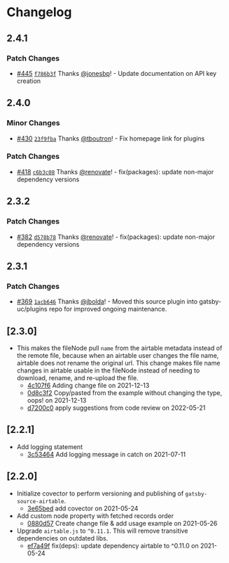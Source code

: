 # Changelog

## 2.4.1

### Patch Changes

- [#445](https://github.com/gatsby-uc/plugins/pull/445) [`f786b3f`](https://github.com/gatsby-uc/plugins/commit/f786b3fcf4b731e04ecb6ac4f07e956a7e01a6d9) Thanks [@jonesbp](https://github.com/jonesbp)! - Update documentation on API key creation

## 2.4.0

### Minor Changes

- [#430](https://github.com/gatsby-uc/plugins/pull/430) [`23f9fba`](https://github.com/gatsby-uc/plugins/commit/23f9fba42e854a86874545c4fce2be2858133c5f) Thanks [@tboutron](https://github.com/tboutron)! - Fix homepage link for plugins

### Patch Changes

- [#418](https://github.com/gatsby-uc/plugins/pull/418) [`c6b3c08`](https://github.com/gatsby-uc/plugins/commit/c6b3c084c542b24ed0e953005f394fdb62396465) Thanks [@renovate](https://github.com/apps/renovate)! - fix(packages): update non-major dependency versions

## 2.3.2

### Patch Changes

- [#382](https://github.com/gatsby-uc/plugins/pull/382) [`d578b78`](https://github.com/gatsby-uc/plugins/commit/d578b7896f804716a4c2222385c19be11c27bdf4) Thanks [@renovate](https://github.com/apps/renovate)! - fix(packages): update non-major dependency versions

## 2.3.1

### Patch Changes

- [#369](https://github.com/gatsby-uc/plugins/pull/369) [`1acb646`](https://github.com/gatsby-uc/plugins/commit/1acb6466e2a3423acc6323126243964a9162e64d) Thanks [@jbolda](https://github.com/jbolda)! - Moved this source plugin into gatsby-uc/plugins repo for improved ongoing maintenance.

## \[2.3.0]

- This makes the fileNode pull `name` from the airtable metadata instead of the
  remote file, because when an airtable user changes the file name, airtable does
  not rename the original url. This change makes file name changes in airtable
  usable in the fileNode instead of needing to download, rename, and re-upload the
  file.
  - [4c107f6](https://github.com/jbolda/gatsby-source-airtable/commit/4c107f63af56b7e1a3f6d54d22b840c98a638c3d) Adding change file on 2021-12-13
  - [0d8c3f2](https://github.com/jbolda/gatsby-source-airtable/commit/0d8c3f2c52cb98064ccfc2852afb5d9135160c3a) Copy/pasted from the example without changing the type, oops! on 2021-12-13
  - [d7200c0](https://github.com/jbolda/gatsby-source-airtable/commit/d7200c0be3c5b5896fa9d479836b8d5d33ee6b03) apply suggestions from code review on 2022-05-21

## \[2.2.1]

- Add logging statement
  - [3c53464](https://github.com/jbolda/gatsby-source-airtable/commit/3c53464f075d8931da91d6762d0b6949d703f897) Add logging message in catch on 2021-07-11

## \[2.2.0]

- Initialize covector to perform versioning and publishing of `gatsby-source-airtable`.
  - [3e65bed](https://github.com/jbolda/gatsby-source-airtable/commit/3e65bed25d7226d69efd908de4f6f549e2ebb209) add covector on 2021-05-24
- Add custom node property with fetched records order
  - [0880d57](https://github.com/jbolda/gatsby-source-airtable/commit/0880d573a7280984abe276a0db8999391ddca6bb) Create change file & add usage example on 2021-05-26
- Upgrade `airtable.js` to `^0.11.1`. This will remove transitive dependencies on outdated libs.
  - [ef7a49f](https://github.com/jbolda/gatsby-source-airtable/commit/ef7a49f9a2b47b5968436aacca9bfdd3309ccf8e) fix(deps): update dependency airtable to ^0.11.0 on 2021-05-24
